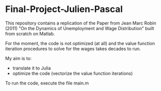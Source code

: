 # Final-Project-Julien-Pascal

This repository contains a replication of the Paper from Jean Marc Robin (2011) "On the Dynamics of Unemployment and Wage Distribution" built from scratch on Matlab.

For the moment, the code is not optimized (at all) and the value function iteration procedures to solve for the wages takes decades to run.

My aim is to:
- translate it to Julia
- optimize the code (vectorize the value function iterations)

To run the code, execute the file main.m
